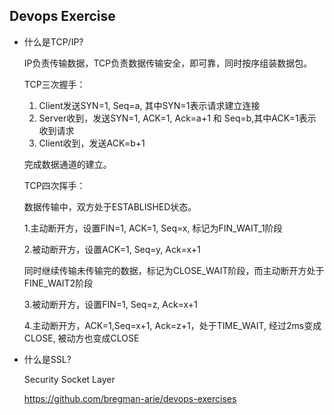 ## Devops Exercise
- 什么是TCP/IP?

  IP负责传输数据，TCP负责数据传输安全，即可靠，同时按序组装数据包。

  TCP三次握手：
  1. Client发送SYN=1, Seq=a, 其中SYN=1表示请求建立连接
  2. Server收到，发送SYN=1, ACK=1, Ack=a+1 和 Seq=b,其中ACK=1表示收到请求
  3. Client收到，发送ACK=b+1
  
  完成数据通道的建立。

  TCP四次挥手：

  数据传输中，双方处于ESTABLISHED状态。

  1.主动断开方，设置FIN=1, ACK=1, Seq=x, 标记为FIN_WAIT_1阶段

  2.被动断开方，设置ACK=1, Seq=y, Ack=x+1

  同时继续传输未传输完的数据，标记为CLOSE_WAIT阶段，而主动断开方处于FINE_WAIT2阶段

  3.被动断开方，设置FIN=1, Seq=z, Ack=x+1
  
  4.主动断开方，ACK=1,Seq=x+1, Ack=z+1，处于TIME_WAIT, 经过2ms变成CLOSE, 被动方也变成CLOSE

- 什么是SSL?

  Security Socket Layer

  https://github.com/bregman-arie/devops-exercises
